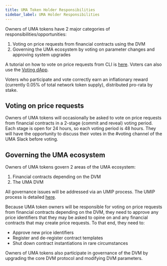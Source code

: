 ```yaml
---
title: UMA Token Holder Responsibilities
sidebar_label: UMA Holder Responsibilities
---
```


Owners of UMA tokens have 2 major categories of responsibilities/opportunities:

1. Voting on price requests from financial contracts using the DVM
1. Governing the UMA ecosystem by voting on parameter changes and approving system upgrades

A tutorial on how to vote on price requests from CLI is [here](tutorials/voting/cli.md). Voters can also use the [Voting dApp](https://vote.umaproject.org/).

Voters who participate and vote correctly earn an inflationary reward (currently 0.05% of total network token supply), distributed pro-rata by stake.

## Voting on price requests

Owners of UMA tokens will occasionally be asked to vote on price requests from financial contracts in a 2-stage (commit and reveal) voting period. Each stage is open for 24 hours, so each voting period is 48 hours.
They will have the opportunity to discuss their votes in the #voting channel of the UMA Slack before voting.

## Governing the UMA ecosystem

Owners of UMA tokens govern 2 areas of the UMA ecosystem:

1. Financial contracts depending on the DVM
1. The UMA DVM

All governance issues will be addressed via an UMIP process. The UMIP process is detailed [here](governance/umips.md).

Because UMA token owners will be responsible for voting on price requests from financial contracts depending on the DVM, they need to approve any price identifiers that they may be asked to opine on and any financial contracts that may create price requests.
To that end, they need to:

- Approve new price identifiers
- Register and de-register contract templates
- Shut down contract instantiations in rare circumstances

Owners of UMA tokens also participate in governance of the DVM by upgrading the core DVM protocol and modifying DVM parameters.

